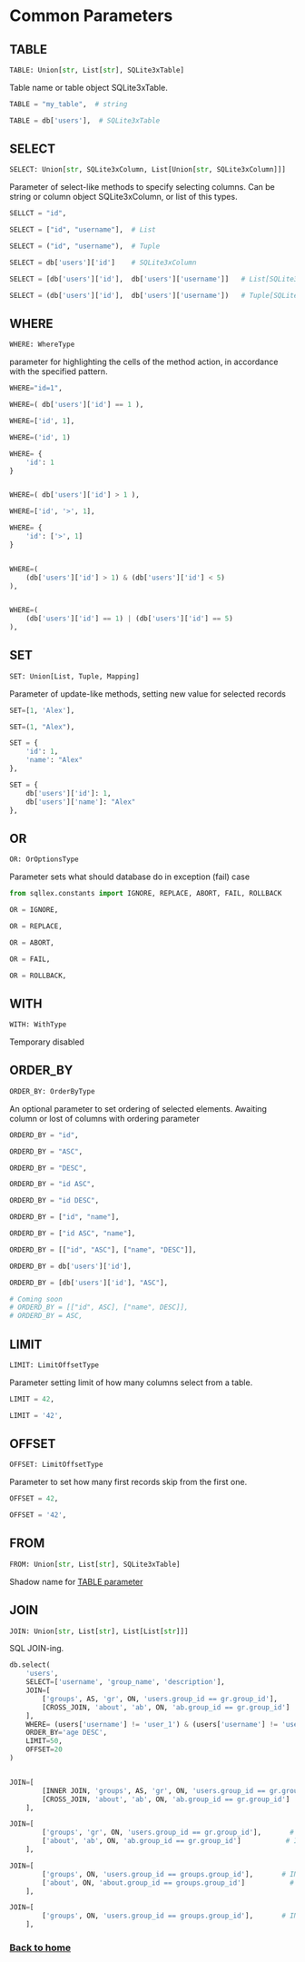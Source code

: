 # Common Parameters


## TABLE
```python
TABLE: Union[str, List[str], SQLite3xTable]
```

Table name or table object SQLite3xTable.

```python
TABLE = "my_table",  # string

TABLE = db['users'],  # SQLite3xTable
```



## SELECT
```python
SELECT: Union[str, SQLite3xColumn, List[Union[str, SQLite3xColumn]]]
```

Parameter of select-like methods to specify selecting columns. Can be string or column object SQLite3xColumn,
or list of this types.

```python
SELLCT = "id",

SELECT = ["id", "username"],  # List

SELECT = ("id", "username"),  # Tuple

SELECT = db['users']['id']    # SQLite3xColumn

SELECT = [db['users']['id'],  db['users']['username']]   # List[SQLite3xColumn]

SELECT = (db['users']['id'],  db['users']['username'])   # Tuple[SQLite3xColumn]
```



## WHERE
```python
WHERE: WhereType
```

parameter for highlighting the cells of the method action, in accordance with the specified pattern.

```python
WHERE="id=1", 

WHERE=( db['users']['id'] == 1 ),

WHERE=['id', 1],

WHERE=('id', 1)

WHERE= {
    'id': 1
}


WHERE=( db['users']['id'] > 1 ),

WHERE=['id', '>', 1],

WHERE= {
    'id': ['>', 1]
}


WHERE=(
    (db['users']['id'] > 1) & (db['users']['id'] < 5)
),


WHERE=(
    (db['users']['id'] == 1) | (db['users']['id'] == 5)
),
```


## SET
```python
SET: Union[List, Tuple, Mapping]
```

Parameter of update-like methods, setting new value for selected records

```python
SET=[1, 'Alex'],

SET=(1, "Alex"),

SET = {
    'id': 1,
    'name': "Alex"
},

SET = {
    db['users']['id']: 1,
    db['users']['name']: "Alex"
},
```



## OR
```python
OR: OrOptionsType
```

Parameter sets what should database do in exception (fail) case


```python
from sqllex.constants import IGNORE, REPLACE, ABORT, FAIL, ROLLBACK

OR = IGNORE,

OR = REPLACE,

OR = ABORT,

OR = FAIL,

OR = ROLLBACK,
```



## WITH
```python
WITH: WithType
```

Temporary disabled



## ORDER_BY
```python
ORDER_BY: OrderByType
```

An optional parameter to set ordering of selected elements. Awaiting column or lost of columns with ordering parameter

```python
ORDERD_BY = "id",

ORDERD_BY = "ASC",

ORDERD_BY = "DESC",

ORDERD_BY = "id ASC",

ORDERD_BY = "id DESC",

ORDERD_BY = ["id", "name"],

ORDERD_BY = ["id ASC", "name"],

ORDERD_BY = [["id", "ASC"], ["name", "DESC"]],

ORDERD_BY = db['users']['id'],

ORDERD_BY = [db['users']['id'], "ASC"],

# Coming soon 
# ORDERD_BY = [["id", ASC], ["name", DESC]],
# ORDERD_BY = ASC,
```


## LIMIT
```python
LIMIT: LimitOffsetType
```

Parameter setting limit of how many columns select from a table.

```python
LIMIT = 42,

LIMIT = '42',
```


## OFFSET
```python
OFFSET: LimitOffsetType
```

Parameter to set how many first records skip from the first one.

```python
OFFSET = 42,

OFFSET = '42',
```


## FROM 
```python
FROM: Union[str, List[str], SQLite3xTable]
```

Shadow name for [TABLE parameter](#table)



## JOIN
```python
JOIN: Union[str, List[str], List[List[str]]]
```

SQL JOIN-ing.

```python
db.select(
    'users',
    SELECT=['username', 'group_name', 'description'],                        
    JOIN=[                                                                   
        ['groups', AS, 'gr', ON, 'users.group_id == gr.group_id'],            # INNER JOIN by default     
        [CROSS_JOIN, 'about', 'ab', ON, 'ab.group_id == gr.group_id']        
    ],
    WHERE= (users['username'] != 'user_1') & (users['username'] != 'user_2'),
    ORDER_BY='age DESC',                                                     
    LIMIT=50,                                                                
    OFFSET=20                                                                
)


JOIN=[                                                                   
        [INNER JOIN, 'groups', AS, 'gr', ON, 'users.group_id == gr.group_id'],         
        [CROSS_JOIN, 'about', 'ab', ON, 'ab.group_id == gr.group_id']        
    ],

JOIN=[                                                                   
        ['groups', 'gr', ON, 'users.group_id == gr.group_id'],       # INNER JOIN by default    
        ['about', 'ab', ON, 'ab.group_id == gr.group_id']           # INNER JOIN by default    
    ],

JOIN=[                                                                   
        ['groups', ON, 'users.group_id == groups.group_id'],       # INNER JOIN by default    
        ['about', ON, 'about.group_id == groups.group_id']           # INNER JOIN by default    
    ],

JOIN=[                                                                   
        ['groups', ON, 'users.group_id == groups.group_id'],       # INNER JOIN by default    
    ],
```

### [Back to home](README.md)
